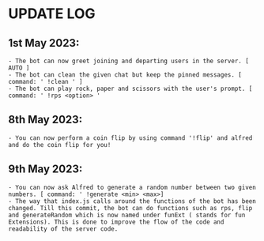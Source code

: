# UPDATE LOG
## 1st May 2023: 
    - The bot can now greet joining and departing users in the server. [ AUTO ]
    - The bot can clean the given chat but keep the pinned messages. [ command: ' !clean ' ]
    - The bot can play rock, paper and scissors with the user's prompt. [ command: ' !rps <option> '

## 8th May 2023:
    - You can now perform a coin flip by using command '!flip' and alfred and do the coin flip for you!

## 9th May 2023:
    - You can now ask Alfred to generate a random number between two given numbers. [ command: ' !generate <min> <max>]
    - The way that index.js calls around the functions of the bot has been changed. Till this commit, the bot can do functions such as rps, flip and generateRandom which is now named under funExt ( stands for fun Extensions). This is done to improve the flow of the code and readability of the server code.

    
